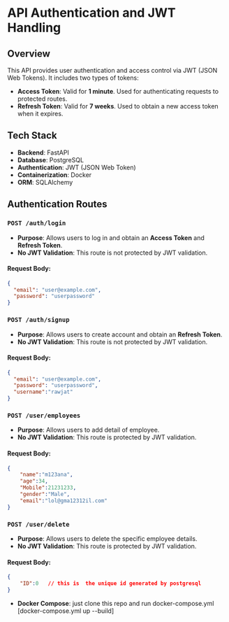 # API Authentication and JWT Handling

## Overview
This API provides user authentication and access control via JWT (JSON Web Tokens). It includes two types of tokens:

- **Access Token**: Valid for **1 minute**. Used for authenticating requests to protected routes.
- **Refresh Token**: Valid for **7 weeks**. Used to obtain a new access token when it expires.


## Tech Stack

- **Backend**: FastAPI
- **Database**: PostgreSQL
- **Authentication**: JWT (JSON Web Token)
- **Containerization**: Docker
- **ORM**: SQLAlchemy




## Authentication Routes

### `POST /auth/login`
- **Purpose**: Allows users to log in and obtain an **Access Token** and **Refresh Token**.
- **No JWT Validation**: This route is not protected by JWT validation.
  
#### Request Body:
```json
{
  "email": "user@example.com",
  "password": "userpassword"
}
```

### `POST /auth/signup`
- **Purpose**: Allows users to create account and obtain an  **Refresh Token**.
- **No JWT Validation**: This route is not protected by JWT validation.
  
#### Request Body:
```json
{
  "email": "user@example.com",
  "password": "userpassword",
  "username":"rawjat"
}
```

### `POST /user/employees`
- **Purpose**: Allows users to add detail of employee.
- **No JWT Validation**: This route is protected by JWT validation.
  
#### Request Body:
```json
{ 
    "name":"m123ana",
    "age":34,
    "Mobile":21231233,
    "gender":"Male",
    "email":"lol@gma12312il.com"
}
```


### `POST /user/delete`
- **Purpose**: Allows users to delete the specific employee details.
- **No JWT Validation**: This route is protected by JWT validation.
  
#### Request Body:
```json
{ 
    "ID":0   // this is  the unique id generated by postgresql 
}
```


- **Docker Compose**: just clone this repo and run docker-compose.yml [docker-compose.yml up --build]




